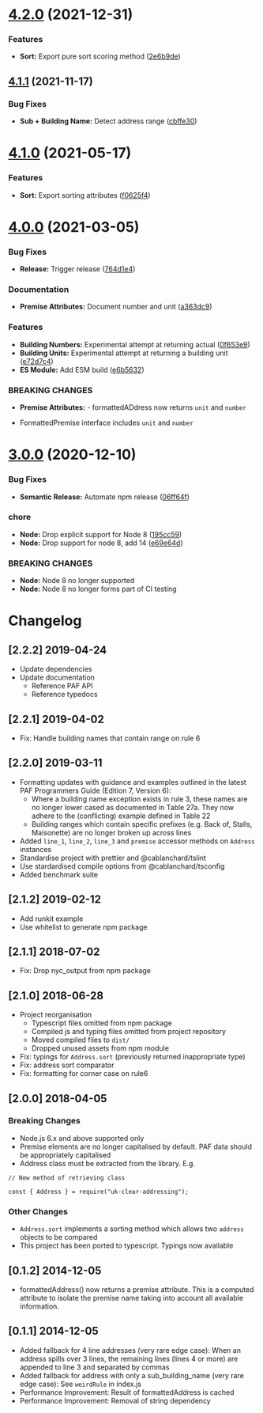 # [4.2.0](https://github.com/ideal-postcodes/uk-clear-addressing/compare/4.1.1...4.2.0) (2021-12-31)


### Features

* **Sort:** Export pure sort scoring method ([2e6b9de](https://github.com/ideal-postcodes/uk-clear-addressing/commit/2e6b9def89c4079df5835c751a9291f33003fa41))

## [4.1.1](https://github.com/ideal-postcodes/uk-clear-addressing/compare/4.1.0...4.1.1) (2021-11-17)


### Bug Fixes

* **Sub + Building Name:** Detect address range ([cbffe30](https://github.com/ideal-postcodes/uk-clear-addressing/commit/cbffe306d3d9fff28fac958acebaaa480acc85f4))

# [4.1.0](https://github.com/ideal-postcodes/uk-clear-addressing/compare/4.0.0...4.1.0) (2021-05-17)


### Features

* **Sort:** Export sorting attributes ([f0625f4](https://github.com/ideal-postcodes/uk-clear-addressing/commit/f0625f415b24175b5f207dc985c740ff167daa9d))

# [4.0.0](https://github.com/ideal-postcodes/uk-clear-addressing/compare/3.0.0...4.0.0) (2021-03-05)


### Bug Fixes

* **Release:** Trigger release ([764d1e4](https://github.com/ideal-postcodes/uk-clear-addressing/commit/764d1e4c33c505ac2445e89ba8ba78939cdc72b1))


### Documentation

* **Premise Attributes:** Document number and unit ([a363dc9](https://github.com/ideal-postcodes/uk-clear-addressing/commit/a363dc9f062849b254536066917f568f3b1f39d5))


### Features

* **Building Numbers:** Experimental attempt at returning actual ([0f653e9](https://github.com/ideal-postcodes/uk-clear-addressing/commit/0f653e99af741109b7915bb30071293e3252f411))
* **Building Units:** Experimental attempt at returning a building unit ([e72d7c4](https://github.com/ideal-postcodes/uk-clear-addressing/commit/e72d7c4945abc85006708686dd724355061beb10))
* **ES Module:** Add ESM build ([e6b5632](https://github.com/ideal-postcodes/uk-clear-addressing/commit/e6b5632f11163bec68943fbe6f1beced2fdd6a07))


### BREAKING CHANGES

* **Premise Attributes:** - formattedADdress now returns `unit` and `number`
- FormattedPremise interface includes `unit` and `number`

# [3.0.0](https://github.com/ideal-postcodes/uk-clear-addressing/compare/2.2.2...3.0.0) (2020-12-10)


### Bug Fixes

* **Semantic Release:** Automate npm release ([06ff64f](https://github.com/ideal-postcodes/uk-clear-addressing/commit/06ff64f958166adbe2fb43c2a94c44c04204f301))


### chore

* **Node:** Drop explicit support for Node 8 ([195cc59](https://github.com/ideal-postcodes/uk-clear-addressing/commit/195cc59203c4001ac4b44d0e2232c80b9a7b9077))
* **Node:** Drop support for node 8, add 14 ([e69e64d](https://github.com/ideal-postcodes/uk-clear-addressing/commit/e69e64d130225c654ef0fcd5e4c47f219935db96))


### BREAKING CHANGES

* **Node:** Node 8 no longer supported
* **Node:** Node 8 no longer forms part of CI testing

# Changelog

## [2.2.2] 2019-04-24

- Update dependencies
- Update documentation
  - Reference PAF API
  - Reference typedocs

## [2.2.1] 2019-04-02

- Fix: Handle building names that contain range on rule 6

## [2.2.0] 2019-03-11

- Formatting updates with guidance and examples outlined in the latest PAF Programmers Guide (Edition 7, Version 6):
  - Where a building name exception exists in rule 3, these names are no longer lower cased as documented in Table 27a. They now adhere to the (conflicting) example defined in Table 22
  - Building ranges which contain specific prefixes (e.g. Back of, Stalls, Maisonette) are no longer broken up across lines
- Added `line_1`, `line_2`, `line_3` and `premise` accessor methods on `Address` instances
- Standardise project with prettier and @cablanchard/tslint
- Use stardardised compile options from @cablanchard/tsconfig
- Added benchmark suite

## [2.1.2] 2019-02-12

- Add runkit example
- Use whitelist to generate npm package

## [2.1.1] 2018-07-02

- Fix: Drop nyc_output from npm package

## [2.1.0] 2018-06-28

- Project reorganisation
	- Typescript files omitted from npm package
	- Compiled js and typing files omitted from project repository
	- Moved compiled files to `dist/`
	- Dropped unused assets from npm module
- Fix: typings for `Address.sort` (previously returned inappropriate type)
- Fix: address sort comparator
- Fix: formatting for corner case on rule6

## [2.0.0] 2018-04-05

### Breaking Changes

- Node.js 6.x and above supported only
- Premise elements are no longer capitalised by default. PAF data should be appropriately capitalised
- Address class must be extracted from the library. E.g.

```
// New method of retrieving class

const { Address } = require("uk-clear-addressing");

```

### Other Changes

- `Address.sort` implements a sorting method which allows two `address` objects to be compared
- This project has been ported to typescript. Typings now available

## [0.1.2] 2014-12-05
- formattedAddress() now returns a premise attribute. This is a computed attribute to isolate the premise name taking into account all available information.

## [0.1.1] 2014-12-05
- Added fallback for 4 line addresses (very rare edge case): When an address spills over 3 lines, the remaining lines (lines 4 or more) are appended to line 3 and separated by commas
- Added fallback for address with only a sub_building_name (very rare edge case): See `weirdRule` in index.js
- Performance Improvement: Result of formattedAddress is cached
- Performance Improvement: Removal of string dependency
